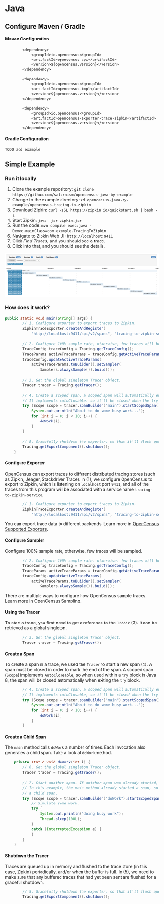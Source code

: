 # Java

## Configure Maven / Gradle

#### Maven Configuration

```markup
        <dependency>
            <groupId>io.opencensus</groupId>
            <artifactId>opencensus-api</artifactId>
            <version>${opencensus.version}</version>
        </dependency>

        <dependency>
            <groupId>io.opencensus</groupId>
            <artifactId>opencensus-impl</artifactId>
            <version>${opencensus.version}</version>
        </dependency>

        <dependency>
            <groupId>io.opencensus</groupId>
            <artifactId>opencensus-exporter-trace-zipkin</artifactId>
            <version>${opencensus.version}</version>
        </dependency>
```

#### Gradle Configuration

```text
TODO add example
```

## Simple Example

### Run it locally

1. Clone the example repository: `git clone https://github.com/saturnism/opencensus-java-by-example`
2. Change to the example directory: `cd opencensus-java-by-example/opencensus-tracing-to-zipkin`
3. Download Zipkin: `curl -sSL https://zipkin.io/quickstart.sh | bash -s`
4. Start Zipkin: `java -jar zipkin.jar`
5. Run the code: `mvn compile exec:java -Dexec.mainClass=com.example.TracingToZipkin`
6. Navigate to Zipkin Web UI: `http://localhost:9411`
7. Click _Find Traces_, and you should see a trace.
8. Click into that, and you should see the details. 

![Zipkin view from the example application.](../../.gitbook/assets/image.png)

### How does it work?

```java
public static void main(String[] args) {
		// 1. Configure exporter to export traces to Zipkin.
		ZipkinTraceExporter.createAndRegister(
			"http://localhost:9411/api/v2/spans", "tracing-to-zipkin-service");

		// 2. Configure 100% sample rate, otherwise, few traces will be sampled.
		TraceConfig traceConfig = Tracing.getTraceConfig();
		TraceParams activeTraceParams = traceConfig.getActiveTraceParams();
		traceConfig.updateActiveTraceParams(
			activeTraceParams.toBuilder().setSampler(
				Samplers.alwaysSample()).build());

		// 3. Get the global singleton Tracer object.
		Tracer tracer = Tracing.getTracer();

		// 4. Create a scoped span, a scoped span will automatically end when closed.
		// It implements AutoClosable, so it'll be closed when the try block ends.
		try (Scope scope = tracer.spanBuilder("main").startScopedSpan()) {
			System.out.println("About to do some busy work...");
			for (int i = 0; i < 10; i++) {
				doWork(i);
			}
		}

		// 5. Gracefully shutdown the exporter, so that it'll flush queued traces to Zipkin.
		Tracing.getExportComponent().shutdown();
	}
```

#### Configure Exporter

OpenCensus can export traces to different distributed tracing stores \(such as Zipkin, Jeager, Stackdriver Trace\). In \(1\), we configure OpenCensus to export to Zipkin, which is listening on `localhost` port `9411`, and all of the traces from this program will be associated with a service name `tracing-to-zipkin-service`.

```java
		// 1. Configure exporter to export traces to Zipkin.
		ZipkinTraceExporter.createAndRegister(
		    "http://localhost:9411/api/v2/spans", "tracing-to-zipkin-service");
```

You can export trace data to different backends. Learn more in [OpenCensus Supported Exporters](../../exporters/supported-exporters/).

#### Configure Sampler

Configure 100% sample rate, otherwise, few traces will be sampled.

```java
		// 2. Configure 100% sample rate, otherwise, few traces will be sampled.
		TraceConfig traceConfig = Tracing.getTraceConfig();
		TraceParams activeTraceParams = traceConfig.getActiveTraceParams();
		traceConfig.updateActiveTraceParams(
			activeTraceParams.toBuilder().setSampler(
				Samplers.alwaysSample()).build());

```

There are multiple ways to configure how OpenCensus sample traces. Learn more in  [OpenCensus Sampling](../../tracing/sampling.md).

#### Using the Tracer

To start a trace, you first need to get a reference to the `Tracer` \(3\). It can be retrieved as a global singleton.

```java
		// 3. Get the global singleton Tracer object.
		Tracer tracer = Tracing.getTracer();
```

#### Create a Span

To create a span in a trace, we used the `Tracer` to start a new span \(4\). A span must be closed in order to mark the end of the span. A scoped span \(`Scope`\) implements `AutoCloseable`, so when used within a `try` block in Java 8, the span will be closed automatically when exiting the `try` block.

```java
		// 4. Create a scoped span, a scoped span will automatically end when closed.
		// It implements AutoClosable, so it'll be closed when the try block ends.
		try (Scope scope = tracer.spanBuilder("main").startScopedSpan()) {
			System.out.println("About to do some busy work...");
			for (int i = 0; i < 10; i++) {
				doWork(i);
			}
		}
```

#### Create a Child Span

The `main` method calls `doWork` a number of times. Each invocation also generates a child span. Take a look at `doWork`method.

```java
	private static void doWork(int i) {
		// 6. Get the global singleton Tracer object.
		Tracer tracer = Tracing.getTracer();

		// 7. Start another span. If antoher span was already started, it'll use that span as the parent span.
		// In this example, the main method already started a span, so that'll be the parent span, and this will be
		// a child span.
		try (Scope scope = tracer.spanBuilder("doWork").startScopedSpan()) {
			// Simulate some work.
			try {
				System.out.println("doing busy work");
				Thread.sleep(100L);
			}
			catch (InterruptedException e) {
			}
		}
	}

```

#### Shutdown the Tracer

Traces are queued up in memory and flushed to the trace store \(in this case, Zipkin\) periodically, and/or when the buffer is full. In \(5\), we need to make sure that any buffered traces that had yet been sent are flushed for a graceful shutdown.

```java
		// 5. Gracefully shutdown the exporter, so that it'll flush queued traces to Zipkin.
		Tracing.getExportComponent().shutdown();
```

### 




